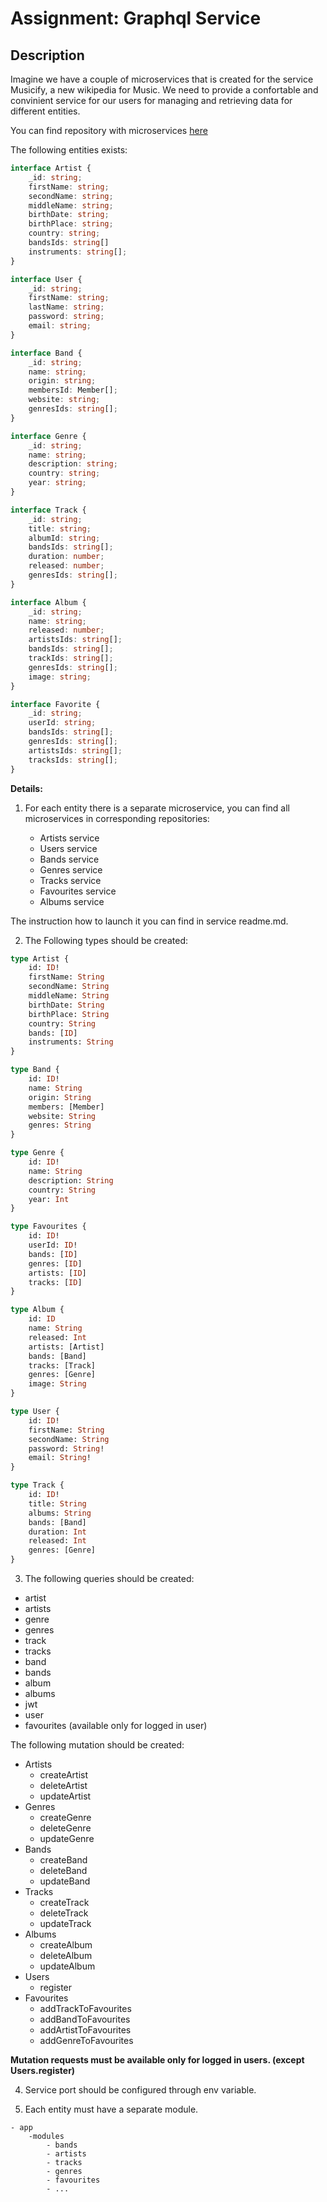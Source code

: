 # Assignment: Graphql Service

## Description

Imagine we have a couple of microservices that is created for the service Musicify, a new wikipedia for Music. We need to provide a confortable and convinient service for our users for managing and retrieving data for different entities.

You can find repository with microservices [here](https://github.com/rolling-scopes-school/node-graphql-service)

The following entities exists:

```typescript
interface Artist {
    _id: string;
    firstName: string;
    secondName: string;
    middleName: string;
    birthDate: string;
    birthPlace: string;
    country: string;
    bandsIds: string[]
    instruments: string[];
}
```

```typescript
interface User {
    _id: string;
    firstName: string;
    lastName: string;
    password: string;
    email: string;
}
```

```typescript
interface Band {
    _id: string;
    name: string;
    origin: string;
    membersId: Member[];
    website: string;
    genresIds: string[];
}
```

```typescript
interface Genre {
    _id: string;
    name: string;
    description: string;
    country: string;
    year: string;
}
```

```typescript
interface Track {
    _id: string;
    title: string;  
    albumId: string;
    bandsIds: string[];
    duration: number;
    released: number;
    genresIds: string[];
}
```

```typescript
interface Album {
    _id: string;
    name: string;
    released: number;
    artistsIds: string[];
    bandsIds: string[];
    trackIds: string[];
    genresIds: string[];
    image: string;
}
```

```typescript
interface Favorite {
    _id: string;
    userId: string;
    bandsIds: string[];
    genresIds: string[];
    artistsIds: string[];
    tracksIds: string[];
}
```

**Details:**

1. For each entity there is a separate microservice, you can find all microservices in corresponding repositories:

    - Artists service
    - Users service
    - Bands service
    - Genres service
    - Tracks service
    - Favourites service
    - Albums service

The instruction how to launch it you can find in service readme.md.

2. The Following types should be created:

```graphql
type Artist {
    id: ID!
    firstName: String
    secondName: String
    middleName: String
    birthDate: String
    birthPlace: String
    country: String
    bands: [ID]
    instruments: String
}

```
```graphql
type Band {
    id: ID!
    name: String
    origin: String
    members: [Member]
    website: String
    genres: String
}

```
```graphql
type Genre {
    id: ID!
    name: String
    description: String
    country: String
    year: Int
}

```
```graphql
type Favourites {
    id: ID!
    userId: ID!
    bands: [ID]
    genres: [ID]
    artists: [ID]
    tracks: [ID]
}
```
```graphql
type Album {
    id: ID
    name: String
    released: Int
    artists: [Artist]
    bands: [Band]
    tracks: [Track]
    genres: [Genre]
    image: String
}
```
```graphql
type User {
    id: ID!
    firstName: String
    secondName: String
    password: String!
    email: String!
}
```
```graphql
type Track {
    id: ID!
    title: String
    albums: String
    bands: [Band]
    duration: Int
    released: Int
    genres: [Genre]
}
```
3. The following queries should be created:

- artist
- artists
- genre
- genres
- track
- tracks
- band
- bands
- album
- albums
- jwt
- user
- favourites (available only for logged in user)

The following mutation should be created:

- Artists
  - createArtist
  - deleteArtist
  - updateArtist
- Genres
  - createGenre
  - deleteGenre
  - updateGenre
- Bands
  - createBand
  - deleteBand
  - updateBand
- Tracks
  - createTrack
  - deleteTrack
  - updateTrack
- Albums
  - createAlbum
  - deleteAlbum
  - updateAlbum
- Users
  - register
- Favourites
  - addTrackToFavourites
  - addBandToFavourites
  - addArtistToFavourites
  - addGenreToFavourites

**Mutation requests must be available only for logged in users. (except Users.register)**

4. Service port should be configured through env variable.

5. Each entity must have a separate module.

```
- app
    -modules
        - bands
        - artists
        - tracks
        - genres
        - favourites
        - ...
```






